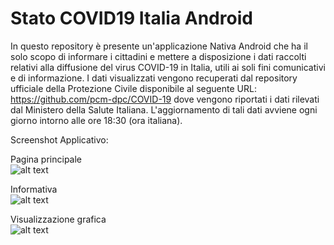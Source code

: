 # Stato COVID19 Italia Android

In questo repository è presente un'applicazione Nativa Android che ha il solo scopo di informare i cittadini e mettere a disposizione i dati raccolti relativi alla diffusione del virus COVID-19 in Italia, utili ai soli fini comunicativi e di informazione.
I dati visualizzati vengono recuperati dal repository ufficiale della Protezione Civile disponibile al seguente URL: https://github.com/pcm-dpc/COVID-19 dove vengono riportati i dati rilevati dal Ministero della Salute Italiana. L'aggiornamento di tali dati avviene ogni giorno intorno alle ore 18:30 (ora italiana).

Screenshot Applicativo:

Pagina principale<br/>
![alt text](https://github.com/SimoneTinella/Stato_COVID19_Italia_Android/raw/master/img/MainActivity.png)

Informativa<br/>
![alt text](https://github.com/SimoneTinella/Stato_COVID19_Italia_Android/raw/master/img/InfoDialog.PNG)

Visualizzazione grafica<br/>
![alt text](https://github.com/SimoneTinella/Stato_COVID19_Italia_Android/raw/master/img/ChartActivity.PNG)
